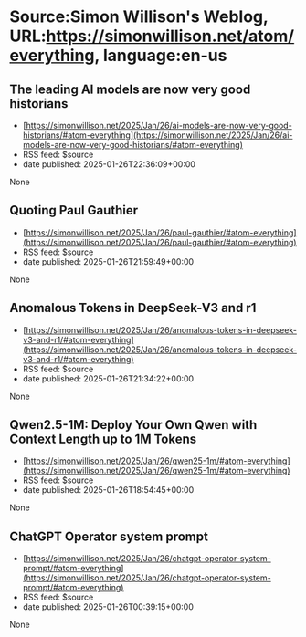 # Source:Simon Willison's Weblog, URL:https://simonwillison.net/atom/everything, language:en-us

## The leading AI models are now very good historians
 - [https://simonwillison.net/2025/Jan/26/ai-models-are-now-very-good-historians/#atom-everything](https://simonwillison.net/2025/Jan/26/ai-models-are-now-very-good-historians/#atom-everything)
 - RSS feed: $source
 - date published: 2025-01-26T22:36:09+00:00

None

## Quoting Paul Gauthier
 - [https://simonwillison.net/2025/Jan/26/paul-gauthier/#atom-everything](https://simonwillison.net/2025/Jan/26/paul-gauthier/#atom-everything)
 - RSS feed: $source
 - date published: 2025-01-26T21:59:49+00:00

None

## Anomalous Tokens in DeepSeek-V3 and r1
 - [https://simonwillison.net/2025/Jan/26/anomalous-tokens-in-deepseek-v3-and-r1/#atom-everything](https://simonwillison.net/2025/Jan/26/anomalous-tokens-in-deepseek-v3-and-r1/#atom-everything)
 - RSS feed: $source
 - date published: 2025-01-26T21:34:22+00:00

None

## Qwen2.5-1M: Deploy Your Own Qwen with Context Length up to 1M Tokens
 - [https://simonwillison.net/2025/Jan/26/qwen25-1m/#atom-everything](https://simonwillison.net/2025/Jan/26/qwen25-1m/#atom-everything)
 - RSS feed: $source
 - date published: 2025-01-26T18:54:45+00:00

None

## ChatGPT Operator system prompt
 - [https://simonwillison.net/2025/Jan/26/chatgpt-operator-system-prompt/#atom-everything](https://simonwillison.net/2025/Jan/26/chatgpt-operator-system-prompt/#atom-everything)
 - RSS feed: $source
 - date published: 2025-01-26T00:39:15+00:00

None

